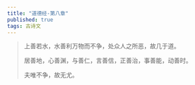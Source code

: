 ```yaml
---
title: "道德经-第八章"
published: true
tags: 古诗文
---
```


> 上善若水，水善利万物而不争，处众人之所恶，故几于道。
>
> 居善地，心善渊，与善仁，言善信，正善治，事善能，动善时。
>
> 夫唯不争，故无尤。
